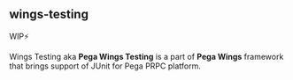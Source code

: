 ## wings-testing
WIP:zap:

Wings Testing aka **Pega Wings Testing** is a part of **Pega Wings** framework that brings support of JUnit for Pega PRPC platform.
